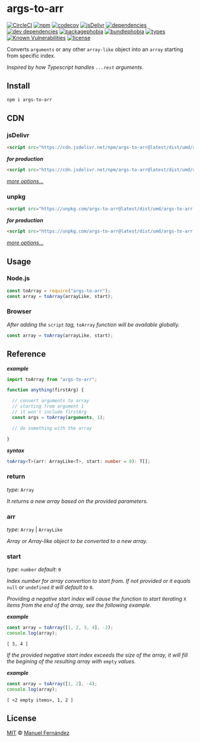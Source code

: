 # args-to-arr

[![CircleCI](https://circleci.com/gh/manferlo81/args-to-arr.svg?style=svg)](https://circleci.com/gh/manferlo81/args-to-arr) [![npm](https://badgen.net/npm/v/args-to-arr)](https://www.npmjs.com/package/args-to-arr) [![codecov](https://codecov.io/gh/manferlo81/args-to-arr/branch/master/graph/badge.svg)](https://codecov.io/gh/manferlo81/args-to-arr) [![jsDelivr](https://data.jsdelivr.com/v1/package/npm/args-to-arr/badge?style=rounded)](https://www.jsdelivr.com/package/npm/args-to-arr) [![dependencies](https://badgen.net/david/dep/manferlo81/args-to-arr)](https://david-dm.org/manferlo81/args-to-arr) [![dev dependencies](https://badgen.net/david/dev/manferlo81/args-to-arr)](https://david-dm.org/manferlo81/args-to-arr?type=dev) [![packagephobia](https://badgen.net/packagephobia/install/args-to-arr)](https://packagephobia.now.sh/result?p=args-to-arr) [![bundlephobia](https://badgen.net/bundlephobia/min/args-to-arr)](https://bundlephobia.com/result?p=args-to-arr) [![types](https://img.shields.io/npm/types/args-to-arr.svg)](https://github.com/microsoft/typescript) [![Known Vulnerabilities](https://snyk.io/test/github/manferlo81/args-to-arr/badge.svg?targetFile=package.json)](https://snyk.io/test/github/manferlo81/args-to-arr?targetFile=package.json) [![license](https://badgen.net/github/license/manferlo81/args-to-arr)](LICENSE)

Converts `arguments` or any other `array-like` object into an `array` starting from specific index.

*Inspired by how Typescript handles `...rest` arguments.*

## Install

```bash
npm i args-to-arr
```

## CDN

### jsDelivr

```html
<script src="https://cdn.jsdelivr.net/npm/args-to-arr@latest/dist/umd/args-to-arr.umd.js"></script>
```

***for production***

```html
<script src="https://cdn.jsdelivr.net/npm/args-to-arr@latest/dist/umd/args-to-arr.umd.min.js"></script>
```

*[more options...](https://www.jsdelivr.com/package/npm/args-to-arr?version=latest)*

### unpkg

```html
<script src="https://unpkg.com/args-to-arr@latest/dist/umd/args-to-arr.umd.js"></script>
```

***for production***

```html
<script src="https://unpkg.com/args-to-arr@latest/dist/umd/args-to-arr.umd.min.js"></script>
```

*[more options...](https://unpkg.com/args-to-arr@latest/)*

## Usage

### Node.js

```javascript
const toArray = require("args-to-arr");
const array = toArray(arrayLike, start);
```

### Browser

*After adding the* `script` *tag,* `toArray` *function will be available globally.*

```javascript
const array = toArray(arrayLike, start);
```

## Reference

***example***

```javascript
import toArray from "args-to-arr";

function anything(firstArg) {

  // convert arguments to array
  // starting from argument 1
  // it won't include firstArg
  const args = toArray(arguments, 1);

  // do something with the array

}
```

***syntax***

```typescript
toArray<T>(arr: ArrayLike<T>, start: number = 0): T[];
```

### return

*type*: `Array`

*It returns a new array based on the provided parameters.*

### arr

*type*: `Array` | `ArrayLike`

*Array or Array-like object to be converted to a new array.*

### start

*type*: `number`
*default*: `0`

*Index number for array convertion to start from. If not provided or it equals* `null` *or* `undefined` *it will default to* `0`*.*

*Providing a negative start index will cause the function to start iterating* `X` *items from the end of the array, see the following example.*

***example***

```javascript
const array = toArray([1, 2, 3, 4], -2);
console.log(array);
```

```console
[ 3, 4 ]
```

*If the provided negative start index exceeds the size of the array, it will fill the begining of the resulting array with* `empty` *values.*

***example***

```javascript
const array = toArray([1, 2], -4);
console.log(array);
```

```console
[ <2 empty items>, 1, 2 ]
```

## License

[MIT](LICENSE) &copy; [Manuel Fernández](https://github.com/manferlo81)
